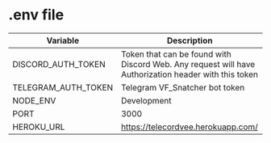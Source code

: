 # .env file

| Variable            | Description                                                                                          |
| ------------------- | ---------------------------------------------------------------------------------------------------- |
| DISCORD_AUTH_TOKEN  | Token that can be found with Discord Web. Any request will have Authorization header with this token |
| TELEGRAM_AUTH_TOKEN | Telegram VF_Snatcher bot token                                                                       |
| NODE_ENV            | Development                                                                                          |
| PORT                | 3000                                                                                                 |
| HEROKU_URL          | https://telecordvee.herokuapp.com/                                                                   |
